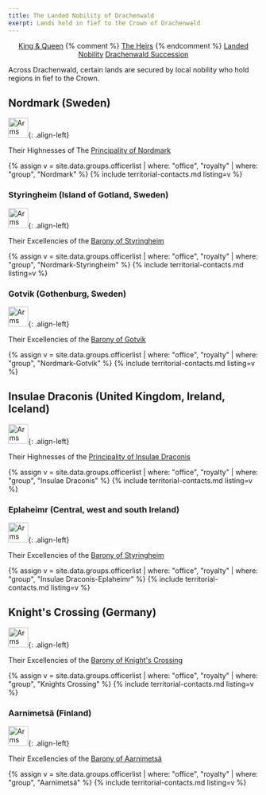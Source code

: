 ```yaml
---
title: The Landed Nobility of Drachenwald
exerpt: Lands held in fief to the Crown of Drachenwald
---
```

<p align="center">
<a href="{{ site.baseurl }}{% link royals/index.html %}" class="btn btn--primary">King & Queen</a>
{% comment %}
<a href="{{ site.baseurl }}{% link royals/heirs.html %}" class="btn btn--primary">The Heirs</a>
{% endcomment %}
<a href="#" class="btn btn--inverse">Landed Nobility</a>
<a href="{{ site.baseurl }}{% link royals/drachenwald-succession.md %}" class="btn btn--primary">Drachenwald Succession</a>
</p>

Across Drachenwald, certain lands are secured by local nobility who hold regions in fief to the Crown.

## Nordmark (Sweden)

<img src="{{ site.baseurl }}{% link images/heraldry/nm_vapen_liten.gif %}" width="40" alt="Arms of Nordmark">{: .align-left}  

Their Highnesses of The [Principality of Nordmark](http://www.nordmark.org/)

{% assign v = site.data.groups.officerlist | where: "office", "royalty"  | where: "group", "Nordmark" %}
{% include territorial-contacts.md listing=v %}

### Styringheim (Island of Gotland, Sweden)

<img src="{{ site.baseurl }}{% link images/heraldry/styringheim_logo.gif %}" width="40" alt="Arms of Styringheim">{: .align-left}  

Their Excellencies of the [Barony of Styringheim](https://www.styringheim.se/)  

{% assign v = site.data.groups.officerlist | where: "office", "royalty"  | where: "group", "Nordmark-Styringheim" %}
{% include territorial-contacts.md listing=v %}

### Gotvik (Gothenburg, Sweden)  

<img src="{{ site.baseurl }}{% link images/heraldry/gotviktrans.gif %}" width="40" alt="Arms of Gotvik">{: .align-left}  

Their Excellencies of the [Barony of Gotvik](http://www.gotvik.se/)
 
{% assign v = site.data.groups.officerlist | where: "office", "royalty"  | where: "group", "Nordmark-Gotvik" %}
{% include territorial-contacts.md listing=v %}

## Insulae Draconis (United Kingdom, Ireland, Iceland)  

<img src="{{ site.baseurl }}{% link images/heraldry/iddevice.svg %}" width="40" alt="Arms of Insulae Draconis">{: .align-left}  

Their Highnesses of the [Principality of Insulae Draconis](http://www.insulaedraconis.org/)  

{% assign v = site.data.groups.officerlist | where: "office", "royalty"  | where: "group", "Insulae Draconis" %}
{% include territorial-contacts.md listing=v %}

### Eplaheimr (Central, west and south Ireland)

<img src="{{ site.baseurl }}{% link images/heraldry/styringheim_logo.gif %}" width="40" alt="Arms of Styringheim">{: .align-left}  

Their Excellencies of the [Barony of Styringheim](https://www.styringheim.se/)  

{% assign v = site.data.groups.officerlist | where: "office", "royalty"  | where: "group", "Insulae Draconis-Eplaheimr" %}
{% include territorial-contacts.md listing=v %}

## Knight's Crossing (Germany)  

<img src="{{ site.baseurl }}{% link images/heraldry/knightscrossing_m.gif %}" width="40" alt="Arms of Knight's Crossing">{: .align-left}  

Their Excellencies of the [Barony of Knight's Crossing](http://www.knightscrossing.org/)  
 
{% assign v = site.data.groups.officerlist | where: "office", "royalty"  | where: "group", "Knights Crossing" %}
{% include territorial-contacts.md listing=v %}

### Aarnimetsä (Finland)

<img src="{{ site.baseurl }}{% link images/heraldry/arnimetsa.gif %}" width="40" alt="Arms of Aarnimetsä">{: .align-left}  

Their Excellencies of the [Barony of Aarnimetsä](http://www.aarnimetsa.org/)
 
{% assign v = site.data.groups.officerlist | where: "office", "royalty"  | where: "group", "Aarnimetsä" %}
{% include territorial-contacts.md listing=v %}
